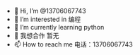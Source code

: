 - 👋 Hi, I’m @13706067743
- 👀 I’m interested in 编程
- 🌱 I’m currently learning python
- 💞️ 我想合作 暂无
- 📫 How to reach me 电话：13706067743

<!---
13706067743/13706067743 is a ✨ special ✨ repository because its `README.md` (this file) appears on your GitHub profile.
You can click the Preview link to take a look at your changes.
--->
